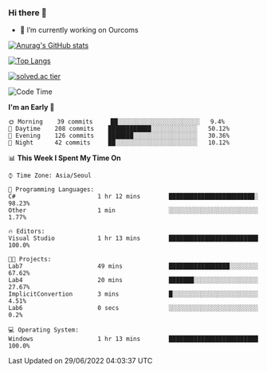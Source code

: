 ### Hi there 👋

- 🔭 I’m currently working on Ourcoms

<!--
**Rhange/Rhange** is a ✨ _special_ ✨ repository because its `README.md` (this file) appears on your GitHub profile.

Here are some ideas to get you started:

- 🌱 I’m currently learning ...
- 👯 I’m looking to collaborate on ...
- 🤔 I’m looking for help with ...
- 💬 Ask me about ...
- 📫 How to reach me: ...
- 😄 Pronouns: ...
- ⚡ Fun fact: ...
-->

[![Anurag's GitHub stats](https://github-readme-stats.vercel.app/api?username=rhange&show_icons=true&theme=gruvbox)](https://github.com/anuraghazra/github-readme-stats)

[![Top Langs](https://github-readme-stats.vercel.app/api/top-langs/?username=rhange&layout=compact&theme=gruvbox)](https://github.com/anuraghazra/github-readme-stats)

[![solved.ac tier](http://mazassumnida.wtf/api/generate_badge?boj=rhange0511)](https://solved.ac/rhange0511)

  <!--START_SECTION:waka-->
![Code Time](http://img.shields.io/badge/Code%20Time-485%20hrs%2027%20mins-blue)

**I'm an Early 🐤** 

```text
🌞 Morning    39 commits     ██░░░░░░░░░░░░░░░░░░░░░░░   9.4% 
🌆 Daytime    208 commits    ████████████░░░░░░░░░░░░░   50.12% 
🌃 Evening    126 commits    ███████░░░░░░░░░░░░░░░░░░   30.36% 
🌙 Night      42 commits     ██░░░░░░░░░░░░░░░░░░░░░░░   10.12%

```


📊 **This Week I Spent My Time On** 

```text
⌚︎ Time Zone: Asia/Seoul

💬 Programming Languages: 
C#                       1 hr 12 mins        ████████████████████████░   98.23% 
Other                    1 min               ░░░░░░░░░░░░░░░░░░░░░░░░░   1.77%

🔥 Editors: 
Visual Studio            1 hr 13 mins        █████████████████████████   100.0%

🐱‍💻 Projects: 
Lab7                     49 mins             █████████████████░░░░░░░░   67.62% 
Lab4                     20 mins             ███████░░░░░░░░░░░░░░░░░░   27.67% 
ImplicitConvertion       3 mins              █░░░░░░░░░░░░░░░░░░░░░░░░   4.51% 
Lab6                     0 secs              ░░░░░░░░░░░░░░░░░░░░░░░░░   0.2%

💻 Operating System: 
Windows                  1 hr 13 mins        █████████████████████████   100.0%

```


 Last Updated on 29/06/2022 04:03:37 UTC
<!--END_SECTION:waka-->

